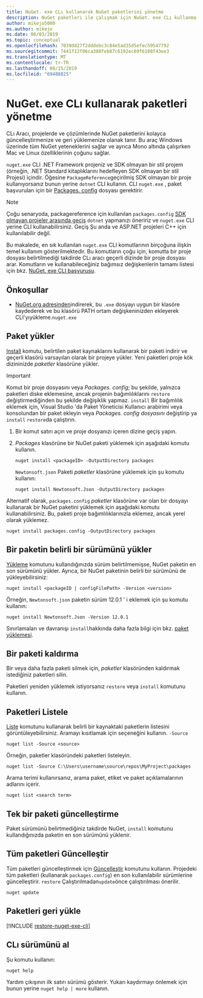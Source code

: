 ```yaml
---
title: NuGet. exe CLı kullanarak NuGet paketlerini yönetme
description: NuGet paketleri ile çalışmak için NuGet. exe CLı kullanma yönergeleri.
author: mikejo5000
ms.author: mikejo
ms.date: 06/03/2019
ms.topic: conceptual
ms.openlocfilehash: 7039dd27f2dddebc3c84e5ad35d5efec59547792
ms.sourcegitcommit: 7441f12f06ca380feb87c6192ec69f6108f43ee3
ms.translationtype: MT
ms.contentlocale: tr-TR
ms.lasthandoff: 08/15/2019
ms.locfileid: "69488825"
---
```

# <a name="manage-packages-using-the-nugetexe-cli"></a>NuGet. exe CLı kullanarak paketleri yönetme

CLı Aracı, projelerde ve çözümlerinde NuGet paketlerini kolayca güncelleştirmenize ve geri yüklemenize olanak tanır. Bu araç Windows üzerinde tüm NuGet yeteneklerini sağlar ve ayrıca Mono altında çalışırken Mac ve Linux özelliklerinin çoğunu sağlar.

`nuget.exe` CLI .NET Framework projeniz ve SDK olmayan bir stil projem (örneğin, .NET Standard kitaplıklarını hedefleyen SDK olmayan bir stil Projesi) içindir. Öğesine `PackageReference`geçirilmiş SDK olmayan bir proje kullanıyorsanız bunun yerine `dotnet` CLI kullanın. CLI `nuget.exe` , paket başvuruları için bir [Packages. config](../reference/packages-config.md) dosyası gerektirir.

> [!NOTE]
> Çoğu senaryoda, packagereference için kullanılan `packages.config` [SDK olmayan projeler arasında geçiş](../consume-packages/migrate-packages-config-to-package-reference.md) `dotnet` yapmanızı öneririz ve `nuget.exe` CLI yerine CLI kullanabilirsiniz. Geçiş Şu anda ve ASP.NET projeleri C++ için kullanılabilir değil.

Bu makalede, en sık kullanılan `nuget.exe` CLI komutlarının birçoğuna ilişkin temel kullanım gösterilmektedir. Bu komutların çoğu için, komutta bir proje dosyası belirtilmediği takdirde CLı aracı geçerli dizinde bir proje dosyası arar. Komutların ve kullanabileceğiniz bağımsız değişkenlerin tamamı listesi için bkz. [NuGet. exe CLI başvurusu](../reference/nuget-exe-cli-reference.md).

## <a name="prerequisites"></a>Önkoşullar

- [NuGet.org adresinden](https://dist.nuget.org/win-x86-commandline/latest/nuget.exe)indirerek, bu `.exe` dosyayı uygun bir klasöre kaydederek ve bu klasörü PATH ortam değişkeninizden ekleyerek CLI'yıyükleme.`nuget.exe`

## <a name="install-a-package"></a>Paket yükler

[Install](../reference/cli-reference/cli-ref-install.md) komutu, belirtilen paket kaynaklarını kullanarak bir paketi indirir ve geçerli klasörü varsayılan olarak bir projeye yükler. Yeni paketleri proje kök dizininizde *paketler* klasörüne yükler.

> [!IMPORTANT]
> Komut bir proje dosyasını veya *Packages. config*; bu şekilde, yalnızca paketleri diske eklemesine, ancak projenin bağımlılıklarını `restore` değiştirmediğinden bu şekilde değişiklik yapmaz. `install` Bir bağımlılık eklemek için, Visual Studio 'da Paket Yöneticisi Kullanıcı arabirimi veya konsolundan bir paket ekleyin veya *Packages. config dosyasını* değiştirip ya `install` `restore`da çalıştırın.

1. Bir komut satırı açın ve proje dosyanızı içeren dizine geçiş yapın.

2. *Packages* klasörüne bir NuGet paketi yüklemek için aşağıdaki komutu kullanın.

    ```cli
    nuget install <packageID> -OutputDirectory packages
    ```

    `Newtonsoft.json` Paketi *paketler* klasörüne yüklemek için şu komutu kullanın:

    ```cli
    nuget install Newtonsoft.Json -OutputDirectory packages
    ```

Alternatif olarak, `packages.config` *paketler* klasörüne var olan bir dosyayı kullanarak bir NuGet paketini yüklemek için aşağıdaki komutu kullanabilirsiniz. Bu, paketi proje bağımlılıklarınızla eklemez, ancak yerel olarak yüklemez.

```cli
nuget install packages.config -OutputDirectory packages
```

## <a name="install-a-specific-version-of-a-package"></a>Bir paketin belirli bir sürümünü yükler

[Yükleme](../reference/cli-reference/cli-ref-install.md) komutunu kullandığınızda sürüm belirtilmemişse, NuGet paketin en son sürümünü yükler. Ayrıca, bir NuGet paketinin belirli bir sürümünü de yükleyebilirsiniz:

```cli
nuget install <packageID | configFilePath> -Version <version>
```

Örneğin, `Newtonsoft.json` paketin sürüm 12.0.1 ' i eklemek için şu komutu kullanın:

```cli
nuget install Newtonsoft.Json -Version 12.0.1
```

Sınırlamaları ve davranışı `install`hakkında daha fazla bilgi için bkz. [paket yüklemesi](#install-a-package).

## <a name="remove-a-package"></a>Bir paketi kaldırma

Bir veya daha fazla paketi silmek için, *paketler* klasöründen kaldırmak istediğiniz paketleri silin.

Paketleri yeniden yüklemek istiyorsanız `restore` veya `install` komutunu kullanın.

## <a name="list-packages"></a>Paketleri Listele

[Liste](../reference/cli-reference/cli-ref-list.md) komutunu kullanarak belirli bir kaynaktaki paketlerin listesini görüntüleyebilirsiniz. Aramayı kısıtlamak için seçeneğini kullanın. `-Source`

```cli
nuget list -Source <source>
```

Örneğin, paketler klasöründeki paketleri listeleyin.

```cli
nuget list -Source C:\Users\username\source\repos\MyProject\packages
```

Arama terimi kullanırsanız, arama paket, etiket ve paket açıklamalarının adlarını içerir.

```cli
nuget list <search term>
```

## <a name="update-an-individual-package"></a>Tek bir paketi güncelleştirme

Paket sürümünü belirtmediğiniz takdirde NuGet, `install` komutunu kullandığınızda paketin en son sürümünü yüklenir.

## <a name="update-all-packages"></a>Tüm paketleri Güncelleştir

Tüm paketleri güncelleştirmek için [Güncelleştir](../reference/cli-reference/cli-ref-update.md) komutunu kullanın. Projedeki tüm paketleri (kullanarak `packages.config`) en son kullanılabilir sürümlerine güncelleştirir. `restore` Çalıştırılmadan`update`önce çalıştırılması önerilir.

```cli
nuget update
```

## <a name="restore-packages"></a>Paketleri geri yükle

[!INCLUDE [restore-nuget-exe-cli](includes/restore-nuget-exe-cli.md)]

## <a name="get-the-cli-version"></a>CLı sürümünü al

Şu komutu kullanın:

```cli
nuget help
```

Yardım çıkışının ilk satırı sürümü gösterir. Yukarı kaydırmayı önlemek için bunun yerine `nuget help | more` kullanın.